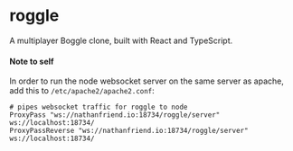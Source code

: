 # roggle
A multiplayer Boggle clone, built with React and TypeScript.

#### Note to self

In order to run the node websocket server on the same server as apache, add this to `/etc/apache2/apache2.conf`:

```ApacheConf
# pipes websocket traffic for roggle to node
ProxyPass "ws://nathanfriend.io:18734/roggle/server" ws://localhost:18734/
ProxyPassReverse "ws://nathanfriend.io:18734/roggle/server" ws://localhost:18734/
```